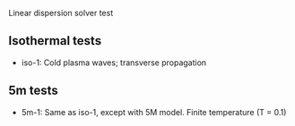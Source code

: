 Linear dispersion solver test

Isothermal tests
----------------

- iso-1: Cold plasma waves; transverse propagation

5m tests
--------

- 5m-1: Same as iso-1, except with 5M model. Finite temperature (T = 0.1)
